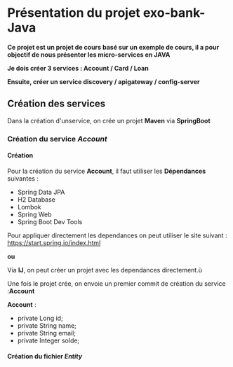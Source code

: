 # Présentation du projet exo-bank-Java

**Ce projet est un projet de cours basé sur un exemple de cours, il a pour objectif de nous présenter les micro-services en JAVA**

**Je dois créer 3 services : Account / Card / Loan**

**Ensuite, créer un service discovery / apigateway / config-server**

## Création des services

Dans la création d'unservice, on crée un projet **Maven** via **SpringBoot**

### Création du service *Account*

#### Création 
Pour la création du service **Account**, il faut utiliser les **Dépendances** suivantes :

- Spring Data JPA
- H2 Database
- Lombok
- Spring Web
- Spring Boot Dev Tools  

Pour appliquer directement les dependances on peut utiliser le site suivant :
https://start.spring.io/index.html

**ou**

Via **IJ**, on peut créer un projet avec les dependances directement.ù

Une fois le projet crée, on envoie un premier commit de création du service :**Account**

**Account** :     
- private Long id;
- private String name;
- private String email;
- private Integer solde; 

#### Création du fichier *Entity*


